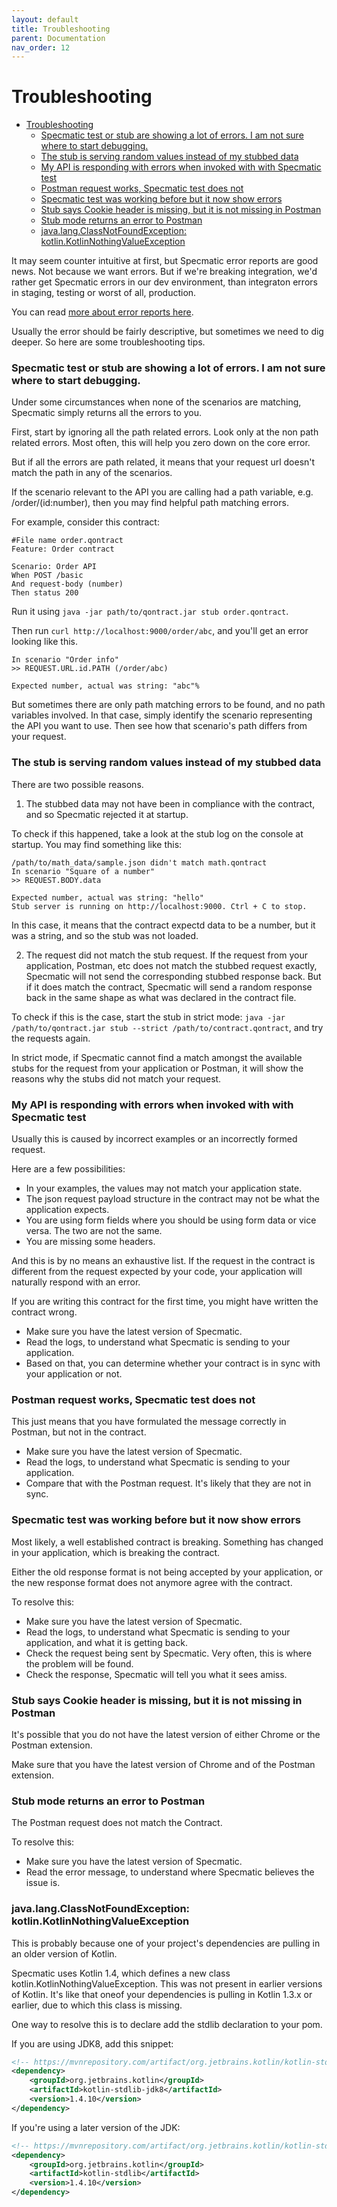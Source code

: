 ```yaml
---
layout: default
title: Troubleshooting
parent: Documentation
nav_order: 12
---
```

Troubleshooting
===============

- [Troubleshooting](#troubleshooting)
    - [Specmatic test or stub are showing a lot of errors. I am not sure where to start debugging.](#qontract-test-or-stub-are-showing-a-lot-of-errors-i-am-not-sure-where-to-start-debugging)
    - [The stub is serving random values instead of my stubbed data](#the-stub-is-serving-random-values-instead-of-my-stubbed-data)
    - [My API is responding with errors when invoked with with Specmatic test](#my-api-is-responding-with-errors-when-invoked-with-with-qontract-test)
    - [Postman request works, Specmatic test does not](#postman-request-works-qontract-test-does-not)
    - [Specmatic test was working before but it now show errors](#qontract-test-was-working-before-but-it-now-show-errors)
    - [Stub says Cookie header is missing, but it is not missing in Postman](#stub-says-cookie-header-is-missing-but-it-is-not-missing-in-postman)
    - [Stub mode returns an error to Postman](#stub-mode-returns-an-error-to-postman)
    - [java.lang.ClassNotFoundException: kotlin.KotlinNothingValueException](#javalangclassnotfoundexception-kotlinkotlinnothingvalueexception)

It may seem counter intuitive at first, but Specmatic error reports are good news. Not because we want errors. But if we're breaking integration, we'd rather get Specmatic errors in our dev environment, than integraton errors in staging, testing or worst of all, production.

You can read [more about error reports here](/documentation/reading_reports.html).

Usually the error should be fairly descriptive, but sometimes we need to dig deeper. So here are some troubleshooting tips.

### Specmatic test or stub are showing a lot of errors. I am not sure where to start debugging.

Under some circumstances when none of the scenarios are matching, Specmatic simply returns all the errors to you.

First, start by ignoring all the path related errors. Look only at the non path related errors. Most often, this will help you zero down on the core error.

But if all the errors are path related, it means that your request url doesn't match the path in any of the scenarios.

If the scenario relevant to the API you are calling had a path variable, e.g. /order/(id:number), then you may find helpful path matching errors.

For example, consider this contract:

```gherkin
#File name order.qontract
Feature: Order contract

Scenario: Order API
When POST /basic
And request-body (number)
Then status 200
```

Run it using `java -jar path/to/qontract.jar stub order.qontract`.

Then run `curl http://localhost:9000/order/abc`, and you'll get an error looking like this.

```
In scenario "Order info"
>> REQUEST.URL.id.PATH (/order/abc)

Expected number, actual was string: "abc"%
```

But sometimes there are only path matching errors to be found, and no path variables involved. In that case, simply identify the scenario representing the API you want to use. Then see how that scenario's path differs from your request.

### The stub is serving random values instead of my stubbed data

There are two possible reasons.

1. The stubbed data may not have been in compliance with the contract, and so Specmatic rejected it at startup.

To check if this happened, take a look at the stub log on the console at startup. You may find something like this:

    /path/to/math_data/sample.json didn't match math.qontract
    In scenario "Square of a number"
    >> REQUEST.BODY.data

    Expected number, actual was string: "hello"
    Stub server is running on http://localhost:9000. Ctrl + C to stop.

In this case, it means that the contract expectd data to be a number, but it was a string, and so the stub was not loaded.

2. The request did not match the stub request. If the request from your application, Postman, etc does not match the stubbed request exactly, Specmatic will not send the corresponding stubbed response back. But if it does match the contract, Specmatic will send a random response back in the same shape as what was declared in the contract file.

To check if this is the case, start the stub in strict mode: `java -jar /path/to/qontract.jar stub --strict /path/to/contract.qontract`, and try the requests again.

In strict mode, if Specmatic cannot find a match amongst the available stubs for the request from your application or Postman, it will show the reasons why the stubs did not match your request.

### My API is responding with errors when invoked with with Specmatic test

Usually this is caused by incorrect examples or an incorrectly formed request.

Here are a few possibilities:
- In your examples, the values may not match your application state.
- The json request payload structure in the contract may not be what the application expects.
- You are using form fields where you should be using form data or vice versa. The two are not the same.
- You are missing some headers.

And this is by no means an exhaustive list. If the request in the contract is different from the request expected by your code, your application will naturally respond with an error.

If you are writing this contract for the first time, you might have written the contract wrong.

- Make sure you have the latest version of Specmatic.
- Read the logs, to understand what Specmatic is sending to your application.
- Based on that, you can determine whether your contract is in sync with your application or not.

### Postman request works, Specmatic test does not

This just means that you have formulated the message correctly in Postman, but not in the contract.

- Make sure you have the latest version of Specmatic.
- Read the logs, to understand what Specmatic is sending to your application.
- Compare that with the Postman request. It's likely that they are not in sync.

### Specmatic test was working before but it now show errors

Most likely, a well established contract is breaking. Something has changed in your application, which is breaking the contract.

Either the old response format is not being accepted by your application, or the new response format does not anymore agree with the contract.

To resolve this:
- Make sure you have the latest version of Specmatic.
- Read the logs, to understand what Specmatic is sending to your application, and what it is getting back.
- Check the request being sent by Specmatic. Very often, this is where the problem will be found.
- Check the response, Specmatic will tell you what it sees amiss.

### Stub says Cookie header is missing, but it is not missing in Postman

It's possible that you do not have the latest version of either Chrome or the Postman extension.

Make sure that you have the latest version of Chrome and of the Postman extension.

### Stub mode returns an error to Postman

The Postman request does not match the Contract.

To resolve this:
- Make sure you have the latest version of Specmatic.
- Read the error message, to understand where Specmatic believes the issue is.

### java.lang.ClassNotFoundException: kotlin.KotlinNothingValueException

This is probably because one of your project's dependencies are pulling in an older version of Kotlin.

Specmatic uses Kotlin 1.4, which defines a new class kotlin.KotlinNothingValueException. This was not present in earlier versions of Kotlin. It's like that oneof your dependencies is pulling in Kotlin 1.3.x or earlier, due to which this class is missing.

One way to resolve this is to declare add the stdlib declaration to your pom.

If you are using JDK8, add this snippet:

```xml
<!-- https://mvnrepository.com/artifact/org.jetbrains.kotlin/kotlin-stdlib-jdk8 -->
<dependency>
    <groupId>org.jetbrains.kotlin</groupId>
    <artifactId>kotlin-stdlib-jdk8</artifactId>
    <version>1.4.10</version>
</dependency>
```

If you're using a later version of the JDK:

```xml
<!-- https://mvnrepository.com/artifact/org.jetbrains.kotlin/kotlin-stdlib -->
<dependency>
    <groupId>org.jetbrains.kotlin</groupId>
    <artifactId>kotlin-stdlib</artifactId>
    <version>1.4.10</version>
</dependency>
```
